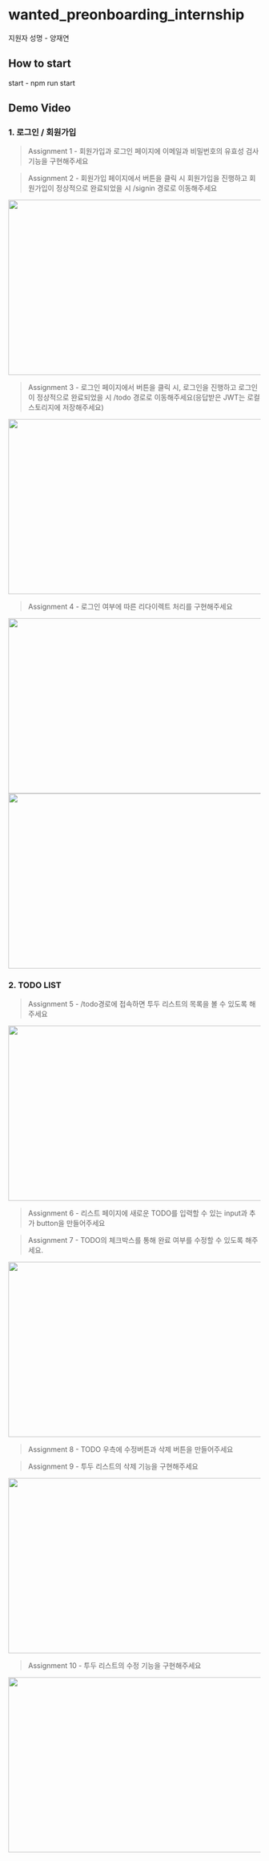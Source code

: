 # wanted_preonboarding_internship

지원자 성명 - 양재연

## How to start

start - npm run start

## Demo Video
### 1. 로그인 / 회원가입
> Assignment 1 - 회원가입과 로그인 페이지에 이메일과 비밀번호의 유효성 검사기능을 구현해주세요

> Assignment 2 - 회원가입 페이지에서 버튼을 클릭 시 회원가입을 진행하고 회원가입이 정상적으로 완료되었을 시 /signin 경로로 이동해주세요
<img src = "https://github.com/JUMTBOX/preOnboard_test/assets/106540601/870ca0fb-e561-4849-a350-49945e7ea96b" width="650" height="350"/>


> Assignment 3 - 로그인 페이지에서 버튼을 클릭 시, 로그인을 진행하고 로그인이 정상적으로 완료되었을 시 /todo 경로로 이동해주세요(응답받은 JWT는 로컬 스토리지에 저장해주세요)
<img src="https://github.com/JUMTBOX/preOnboard_test/assets/106540601/e60ea3ce-69d6-418a-8eb1-ee2277e4627f" width="650" height="350">


> Assignment 4 - 로그인 여부에 따른 리다이렉트 처리를 구현해주세요
<img src="https://github.com/JUMTBOX/preOnboard_test/assets/106540601/6268f013-e96e-42ac-b886-05be6fe28084" width="650" height="350">
<img src="https://github.com/JUMTBOX/preOnboard_test/assets/106540601/6067e18f-9ce0-4619-a05f-5ad747fcda63" width="650" height="350">

### 2. TODO LIST
> Assignment 5 - /todo경로에 접속하면 투두 리스트의 목록을 볼 수 있도록 해주세요
<img src="https://github.com/JUMTBOX/preOnboard_test/assets/106540601/bf8ea0c0-367c-4ea8-a4bf-9172ce25515f" width="650" height="350">


> Assignment 6 - 리스트 페이지에 새로운 TODO를 입력할 수 있는 input과 추가 button을 만들어주세요

> Assignment 7 - TODO의 체크박스를 통해 완료 여부를 수정할 수 있도록 해주세요.
<img src="https://github.com/JUMTBOX/preOnboard_test/assets/106540601/f72ed121-9efa-4c0b-80a4-3743bc5e6073" width="650" height="350">


> Assignment 8 - TODO 우측에 수정버튼과 삭제 버튼을 만들어주세요

> Assignment 9 - 투두 리스트의 삭제 기능을 구현해주세요

<img src="https://github.com/JUMTBOX/preOnboard_test/assets/106540601/50092aa3-c6e8-4ba4-bf96-cb77759dc3de" width="650" height="350">


> Assignment 10 - 투두 리스트의 수정 기능을 구현해주세요
<img src="https://github.com/JUMTBOX/preOnboard_test/assets/106540601/153c7d6a-37ff-4255-a8e8-848ba55a4d9b" width="650" height="350">

